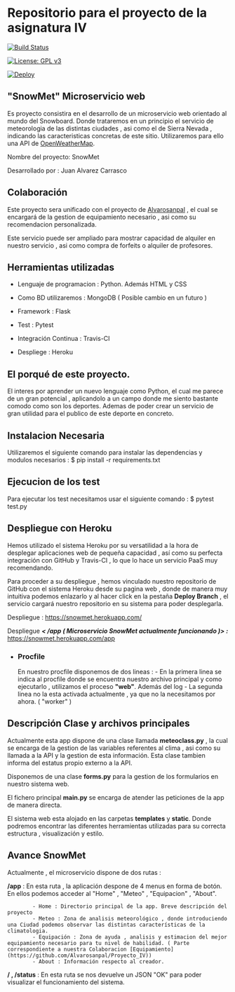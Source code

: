 # Repositorio para el proyecto de la asignatura IV   


[![Build Status](https://travis-ci.org/vaderrama/Proyecto-IV.svg?branch=master)](https://travis-ci.org/vaderrama/Proyecto-IV)

[![License: GPL v3](https://img.shields.io/badge/License-GPL%20v3-blue.svg)](https://www.gnu.org/licenses/gpl-3.0)

[![Deploy](https://www.herokucdn.com/deploy/button.svg)](https://snowmet.herokuapp.com/app)


## "SnowMet" Microservicio web 

Es proyecto consistira en el desarrollo de un microservicio web orientado al mundo del Snowboard. Donde trataremos en un principio el servicio de meteorologia de las distintas ciudades , asi como el de Sierra Nevada , indicando las caracteristicas concretas de este sitio. Utilizaremos para ello una API de [OpenWeatherMap](https://openweathermap.org/).

Nombre del proyecto: SnowMet

Desarrollado por : Juan Alvarez Carrasco

## Colaboración
Este proyecto sera unificado con el proyecto de [Alvarosanpal](https://github.com/Alvarosanpal/Proyecto_IV) , el cual se encargará de la gestion de equipamiento necesario , asi como su recomendacion personalizada.

Este servicio puede ser ampliado para mostrar capacidad de alquiler en nuestro servicio , asi como compra de forfeits o alquiler de profesores. 

    
## Herramientas utilizadas 

- Lenguaje de programacion : Python. Además HTML y CSS

- Como BD utilizaremos : MongoDB ( Posible cambio en un futuro )

- Framework : Flask

- Test : Pytest

- Integración Continua : Travis-CI

- Despliege : Heroku


## El porqué de este proyecto.

 El interes por aprender un nuevo lenguaje como Python, el cual me parece de un gran potencial ,  aplicandolo a un campo donde me siento bastante comodo como son los deportes. Ademas de poder crear un servicio de gran utilidad para el publico de este deporte en concreto. 



## Instalacion Necesaria 

Utilizaremos el siguiente comando para instalar las dependencias y modulos necesarios : $ pip install -r requirements.txt 

## Ejecucion de los test

Para ejecutar los test necesitamos usar el siguiente comando : $ pytest test.py

## Despliegue con Heroku

Hemos utilizado el sistema Heroku por su versatilidad a la hora de desplegar aplicaciones web de pequeña capacidad , así como su perfecta integración con GitHub y Travis-CI , lo que lo hace un servicio PaaS muy recomendando.

Para proceder a su despliegue , hemos vinculado nuestro repositorio de GitHub con el sistema Heroku desde su pagina web , donde de manera muy intuitiva podemos enlazarlo y al hacer click en la pestaña **Deploy Branch** , el servicio cargará nuestro repositorio en su sistema para poder desplegarla.

Despliegue : https://snowmet.herokuapp.com/ 

Despliegue ***< /app ( Microservicio **SnowMet** actualmente funcionando )> :*** https://snowmet.herokuapp.com/app
- ### Procfile

    En nuestro procfile disponemos de dos lineas :
        - En la primera linea se indica al procfile donde se encuentra nuestro archivo principal y como ejecutarlo , utilizamos el proceso **"web"**. Además del log
        - La segunda linea no la esta activada actualmente , ya que no la necesitamos por ahora.  ( "worker" )
        

## Descripción Clase y archivos principales

Actualmente esta app dispone de una clase llamada **meteoclass.py**  , la cual se encarga de la gestion de las variables referentes al clima , asi como su llamada a la API y la gestion de esta información. Esta clase tambien informa del estatus propio externo a la API.

Disponemos de una clase **forms.py** para la gestion de los formularios en nuestro sistema web. 

El fichero principal **main.py** se encarga de atender las peticiones de la app de manera directa. 

El sistema web esta alojado en las carpetas **templates** y **static**. Donde podremos encontrar las diferentes herramientas utilizadas para su correcta estructura , visualización y estilo.


## Avance SnowMet

Actualmente , el microservicio dispone de dos rutas :

****/app**** : En esta ruta , la aplicación despone de 4 menus en forma de botón. En ellos podemos acceder al "Home" , "Meteo" , "Equipacion" , "About".
            
            - Home : Directorio principal de la app. Breve descripción del proyecto
            - Meteo : Zona de analisis meteorológico , donde introduciendo una Ciudad podemos observar las distintas características de la climatologia. 
            - Equipación : Zona de ayuda , analisis y estimacion del mejor equipamiento necesario para tu nivel de habilidad. ( Parte correspondiente a nuestra Colaboracion [Equipamiento](https://github.com/Alvarosanpal/Proyecto_IV))
            - About : Información respecto al creador.

****/ , /status**** : En esta ruta se nos devuelve un JSON "OK" para poder visualizar el funcionamiento del sistema. 


